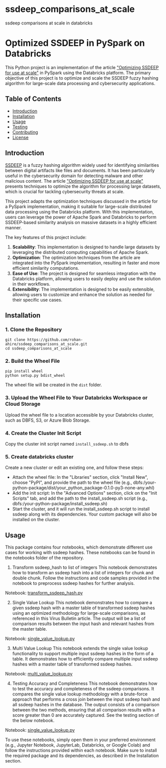 # ssdeep_comparisons_at_scale
ssdeep comparisons at scale in databricks
# Optimized SSDEEP in PySpark on Databricks

This Python project is an implementation of the article ["Optimizing SSDEEP for use at scale"](https://www.virusbulletin.com/virusbulletin/2015/11/optimizing-ssdeep-use-scale) in PySpark using the Databricks platform. The primary objective of this project is to optimize and scale the SSDEEP fuzzy hashing algorithm for large-scale data processing and cybersecurity applications.

## Table of Contents

- [Introduction](#introduction)
- [Installation](#installation)
- [Usage](#usage)
- [Testing](#testing)
- [Contributing](#contributing)
- [License](#license)

## Introduction

[SSDEEP](https://ssdeep-project.github.io/ssdeep/index.html) is a fuzzy hashing algorithm widely used for identifying similarities between digital artifacts like files and documents. It has been particularly useful in the cybersecurity domain for detecting malware and other malicious content. The article ["Optimizing SSDEEP for use at scale"](https://www.virusbulletin.com/virusbulletin/2015/11/optimizing-ssdeep-use-scale) presents techniques to optimize the algorithm for processing large datasets, which is crucial for tackling cybersecurity threats at scale.

This project adapts the optimization techniques discussed in the article for a PySpark implementation, making it suitable for large-scale distributed data processing using the Databricks platform. With this implementation, users can leverage the power of Apache Spark and Databricks to perform SSDEEP-based similarity analysis on massive datasets in a highly efficient manner.

The key features of this project include:

1. **Scalability**: This implementation is designed to handle large datasets by leveraging the distributed computing capabilities of Apache Spark.
2. **Optimization**: The optimization techniques from the article are integrated into the PySpark implementation, resulting in faster and more efficient similarity computations.
3. **Ease of Use**: The project is designed for seamless integration with the Databricks platform, allowing users to easily deploy and use the solution in their workflows.
4. **Extensibility**: The implementation is designed to be easily extensible, allowing users to customize and enhance the solution as needed for their specific use cases.



## Installation

### 1. Clone the Repository
```
git clone https://github.com/rohan-ahire/ssdeep_comparisons_at_scale.git
cd ssdeep_comparisons_at_scale
```

### 2. Build the Wheel File
```
pip install wheel
python setup.py bdist_wheel
```
The wheel file will be created in the `dist` folder.

### 3. Upload the Wheel File to Your Databricks Workspace or Cloud Storage
Upload the wheel file to a location accessible by your Databricks cluster, such as DBFS, S3, or Azure Blob Storage.

### 4. Create the Cluster Init Script
Copy the cluster init script named `install_ssdeep.sh` to dbfs

### 5. Create databricks cluster
Create a new cluster or edit an existing one, and follow these steps:

- Attach the wheel file: In the "Libraries" section, click "Install New", choose "PyPI", and provide the path to the wheel file (e.g., dbfs:/your-python-package/dist/your_python_package-0.1.0-py3-none-any.whl)
- Add the init script: In the "Advanced Options" section, click on the "Init Scripts" tab, and add the path to the install_ssdeep.sh script (e.g., dbfs:/your-python-package/install_ssdeep.sh)
- Start the cluster, and it will run the install_ssdeep.sh script to install ssdeep along with its dependencies. Your custom package will also be installed on the cluster.

## Usage
This package contains four notebooks, which demonstrate different use cases for working with ssdeep hashes. These notebooks can be found in the notebooks folder of the repository.

1. Transform ssdeep_hash to list of integers
This notebook demonstrates how to transform an ssdeep hash into a list of integers for chunk and double chunk. Follow the instructions and code samples provided in the notebook to preprocess ssdeep hashes for further analysis.

Notebook: [transform_ssdeep_hash.py](./notebooks/transform_ssdeep_hash.py)


2. Single Value Lookup
This notebook demonstrates how to compare a given ssdeep hash with a master table of transformed ssdeep hashes using an optimized methodology for large-scale comparisons, as referenced in this Virus Bulletin article. The output will be a list of comparison results between the input hash and relevant hashes from the master table.

Notebook: [single_value_lookup.py](./notebooks/single_value_lookup.py)

3. Multi Value Lookup
This notebook extends the single value lookup functionality to support multiple input ssdeep hashes in the form of a table. It demonstrates how to efficiently compare multiple input ssdeep hashes with a master table of transformed ssdeep hashes.

Notebook: [multi_value_lookup.py](./notebooks/multi_value_lookup.py)

4. Testing Accuracy and Completeness
This notebook demonstrates how to test the accuracy and completeness of the ssdeep comparisons. It compares the single value lookup methodology with a brute-force approach that performs a cross join between the input ssdeep hash and all ssdeep hashes in the database. The output consists of a comparison between the two methods, ensuring that all comparison results with a score greater than 0 are accurately captured. See the testing section of the below notebook.

Notebook: [single_value_lookup.py](./notebooks/single_value_lookup.py)

To use these notebooks, simply open them in your preferred environment (e.g., Jupyter Notebook, JupyterLab, Databricks, or Google Colab) and follow the instructions provided within each notebook. Make sure to install the required package and its dependencies, as described in the Installation section.